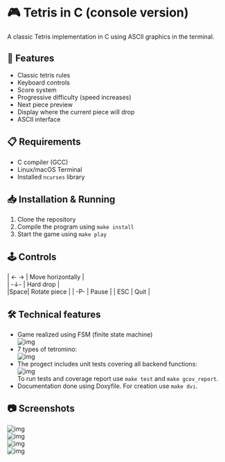 # 🎮 Tetris in C (console version)

A classic Tetris implementation in C using ASCII graphics in the terminal.

## 🌟 Features
- Classic tetris rules  
- Keyboard controls  
- Score system  
- Progressive difficulty (speed increases)  
- Next piece preview  
- Display where the current piece will drop
- ASCII interface  

## 📋 Requirements
- C compiler (GCC)  
- Linux/macOS Terminal  
- Installed `ncurses` library  

## 📥 Installation & Running
1. Clone the repository  
2. Compile the program using `make install`  
3. Start the game using `make play`  

## 🕹️ Controls
| ← → | Move horizontally |  
| -↓- | Hard drop         |  
|Space| Rotate piece      |
| -P- | Pause             |
| ESC | Quit              |

## 🛠️ Technical features
- Game realized using FSM (finite state machine)  
![img](./images/fsm_scheme.png)  
- 7 types of tetromino:  
![img](./images/tetris-pieces.png)  
- The progect includes unit tests covering all backend functions:  
![img](./images/gcov_report.png)  
To run tests and coverage report use `make test` and `make gcov_report`.  
- Documentation done using Doxyfile. For creation use `make dvi`.  

## 📷 Screenshots
![img](./images/main_menu.png)  
![img](./images/playing.png)  
![img](./images/pause_menu.png)  
![img](./images/game_over.png)
